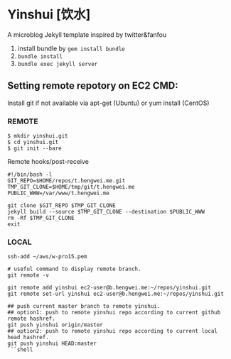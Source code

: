 # Yinshui [饮水]
A microblog Jekyll template inspired by twitter&fanfou


1. install bundle by `gem install bundle`
2. `bundle install`
3. `bundle exec jekyll server`

## Setting remote repotory on EC2 CMD:
Install git if not available via apt-get (Ubuntu) or yum install (CentOS)

### REMOTE

```shell
$ mkdir yinshui.git
$ cd yinshui.git
$ git init --bare
```

Remote hooks/post-receive

```shell
#!/bin/bash -l
GIT_REPO=$HOME/repos/t.hengwei.me.git
TMP_GIT_CLONE=$HOME/tmp/git/t.hengwei.me
PUBLIC_WWW=/var/www/t.hengwei.me

git clone $GIT_REPO $TMP_GIT_CLONE
jekyll build --source $TMP_GIT_CLONE --destination $PUBLIC_WWW
rm -Rf $TMP_GIT_CLONE
exit
```

### LOCAL

```shell
ssh-add ~/aws/w-pro15.pem

# useful command to display remote branch.
git remote -v

git remote add yinshui ec2-user@b.hengwei.me:~/repos/yinshui.git
git remote set-url yinshui ec2-user@b.hengwei.me:~/repos/yinshui.git

## push current master branch to remote yinshui.
## option1: push to remote yinshui repo according to current github remote hashref.
git push yinshui origin/master
## option2: push to remote yinshui repo according to current local head hashref.
git push yinshui HEAD:master
```shell
